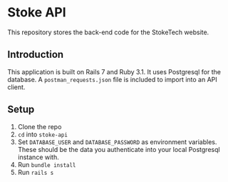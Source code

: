 # Stoke API

This repository stores the back-end code for the StokeTech website.

## Introduction

This application is built on Rails 7 and Ruby 3.1. It uses Postgresql for the database. A `postman_requests.json` file is included to import into an API client.

## Setup

1. Clone the repo
2. `cd` into `stoke-api`
3. Set `DATABASE_USER` and `DATABASE_PASSWORD` as environment variables. These should be the data you authenticate into your local Postgresql instance with.
4. Run `bundle install`
5. Run `rails s`
